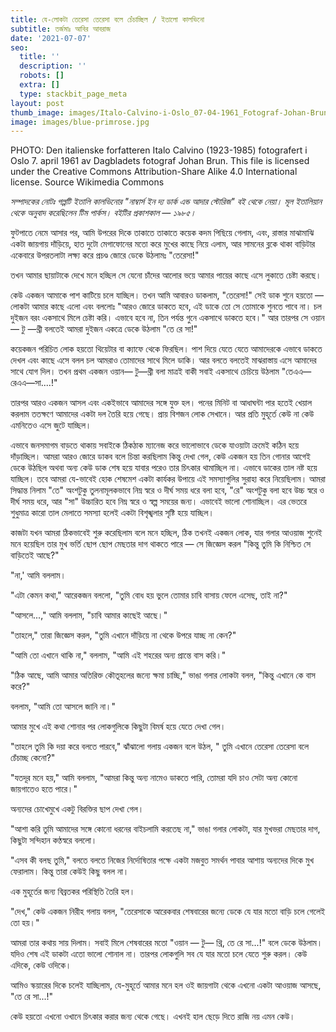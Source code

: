 ```yaml
---
title: যে-লোকটা তেরেসা তেরেসা বলে চেঁচাচ্ছিল / ইতালো কালভিনো
subtitle: তর্জমাঃ আবির আবরাজ
date: '2021-07-07'
seo:
  title: ''
  description: ''
  robots: []
  extra: []
  type: stackbit_page_meta
layout: post
thumb_image: images/Italo-Calvino-i-Oslo_07-04-1961_Fotograf-Johan-Brun.jpg
image: images/blue-primrose.jpg
---
```

PHOTO: Den italienske forfatteren Italo Calvino (1923-1985) fotografert i Oslo 7. april 1961 av Dagbladets fotograf Johan Brun. This file is licensed under the Creative Commons Attribution-Share Alike 4.0 International license. Source Wikimedia Commons



*সম্পাদকের নোটঃ গল্পটি ইতালি কালভিনোর "নাম্বার্স ইন দ্য ডার্ক এন্ড আদার স্টোরিজ" বই থেকে নেয়া। মূল ইতালিয়ান থেকে অনুবাদ করেছিলেন টিম পার্কস। বইটির প্রকাশকাল — ১৯৮৫।*

ফুটপাতে নেমে আসার পর, আমি উপরের দিকে তাকাতে তাকাতে কয়েক কদম পিছিয়ে গেলাম, এবং, রাস্তার মাঝামাঝি একটা জায়গায় দাঁড়িয়ে, হাত দুটো মেগাফোনের মতো করে মুখের কাছে নিয়ে এলাম, আর সামনের ব্লকে থাকা বাড়িটার একেবারে উপরতলাটা লক্ষ্য করে প্রচণ্ড জোরে ডেকে উঠলামঃ "তেরেসা!"

তখন আমার ছায়াটাকে দেখে মনে হচ্ছিল সে যেনো চাঁদের আলোর ভয়ে আমার পায়ের কাছে এসে লুকাতে চেষ্টা করছে।

কেউ একজন আমাকে পাশ কাটিয়ে চলে যাচ্ছিল। তখন আমি আবারও ডাকলাম, "তেরেসা!" সেই ডাক শুনে হয়তো — লোকটা আমার কাছে এলো এবং বললোঃ "আরও জোরে ডাকতে হবে, এই ডাকে তো সে তোমাকে শুনতে পাবে না। চল দুইজন বরং একসাথে মিলে চেষ্টা করি। এভাবে হবে না, তিন পর্যন্ত গুনে একসাথে ডাকতে হবে।" আর তারপর সে ওয়ান— টু —থ্রী বলতেই আমরা দুইজন একত্রে ডেকে উঠলাম "তে রে সা!"

কয়েকজন পরিচিত লোক হয়তো থিয়েটার বা ক্যাফে থেকে ফিরছিল। পাশ দিয়ে যেতে যেতে আমাদেরকে এভাবে ডাকতে দেখল এবং কাছে এসে বলল চল আমরাও তোমাদের সাথে মিলে ডাকি। আর বলতে বলতেই মাঝরাস্তায় এসে আমাদের সাথে যোগ দিল। তখন প্রথম একজন ওয়ান— টু—থ্রী বলা মাত্রই বাকী সবাই একসাথে চেচিয়ে উঠলাম "তেএএ—রেএএ—সা....!"

তারপর আরও একজন আসল এবং একইভাবে আমাদের সঙ্গে যুক্ত হল। পনের মিনিট বা আধাঘন্টা পার হতেই খেয়াল করলাম ততক্ষণে আমাদের একটা দল তৈরি হয়ে গেছে। প্রায় বিশজন লোক সেখানে। আর প্রতি মুহূর্তে কেউ না কেউ এমনিতেও এসে জুটে যাচ্ছিল।

এভাবে জনসমাগম বাড়তে থাকায় সবাইকে ঠিকঠাক ম্যানেজ করে ভালোভাবে ডেকে যাওয়াটা ক্রমেই কঠিন হয়ে দাঁড়াচ্ছিল। আমরা আরও জোরে ডাকব বলে চিন্তা করছিলাম কিন্তু দেখা গেল, কেউ একজন হয় তিন গোনার আগেই ডেকে উঠছিল অথবা অন্য কেউ ডাক শেষ হয়ে যাবার পরেও তার চিৎকার থামাচ্ছিল না। এভাবে ডাকের তাল নষ্ট হয়ে যাচ্ছিল। তবে আমরা যে-ভাবেই হোক শেষমেশ একটা কার্যকর উপায়ে এই সমস্যাগুলির সুরাহা করে নিয়েছিলাম। আমরা সিদ্ধান্ত নিলাম "তে" অংশটুকু তুলনামূলকভাবে নিম্ন স্বরে ও দীর্ঘ সময় ধরে বলা হবে, "রে" অংশটুকু বলা হবে উচ্চ স্বরে ও দীর্ঘ সময় ধরে, আর "সা" উচ্চারিত হবে নিম্ন স্বরে ও স্বল্প সময়ের জন্য। এভাবেই ভালো শোনাচ্ছিল। এর ভেতরে শুধুমাত্র কারো তাল মেলাতে সমস্যা হলেই একটা বিশৃঙ্খলার সৃষ্টি হয়ে যাচ্ছিল।

কাজটা যখন আমরা ঠিকভাবেই শুরু করেছিলাম বলে মনে হচ্ছিল, ঠিক তখনই একজন লোক, যার গলার আওয়াজ শুনেই মনে হয়েছিল তার মুখ ভর্তি ছোপ ছোপ মেছতার দাগ থাকতে পারে — সে জিজ্ঞেস করল "কিন্তু তুমি কি নিশ্চিত সে বাড়িতেই আছে?"

"না,' আমি বললাম।

"এটা কেমন কথা," আরেকজন বললো, "তুমি বোধ হয় ভুলে তোমার চাবি বাসায় ফেলে এসেছ, তাই না?"

"আসলে...," আমি বললাম, "চাবি আমার কাছেই আছে।"

"তাহলে," তারা জিজ্ঞেস করল, "তুমি এখানে দাঁড়িয়ে না থেকে উপরে যাচ্ছ না কেন?"

"আমি তো এখানে থাকি না," বললাম, "আমি এই শহরের অন্য প্রান্তে বাস করি।"

"ঠিক আছে, আমি আমার অতিরিক্ত কৌতূহলের জন্যে ক্ষমা চাচ্ছি," ভাঙা গলার লোকটা বলল, "কিন্তু এখানে কে বাস করে?"

বললাম, "আমি তো আসলে জানি না।"

আমার মুখে এই কথা শোনার পর লোকগুলিকে কিছুটা বিমর্ষ হয়ে যেতে দেখা গেল।

"তাহলে তুমি কি দয়া করে বলতে পারবে," ঝাঁঝালো গলায় একজন বলে উঠল, " তুমি এখানে তেরেসা তেরেসা বলে চেঁচাচ্ছ কেনো?"

"যতদূর মনে হয়," আমি বললাম, "আমরা কিন্তু অন্য নামেও ডাকতে পারি, তোমরা যদি চাও সেটা অন্য কোনো জায়গাতেও হতে পারে।"

অন্যদের চোখেমুখে একটু বিরক্তির ছাপ দেখা গেল।

"আশা করি তুমি আমাদের সঙ্গে কোনো ধরনের বাইচলামি করতেছ না," ভাঙা গলার লোকটা, যার মুখভরা মেছতার দাগ, কিছুটা সন্দিহান কণ্ঠস্বরে বললো।

"এসব কী বলছ তুমি," বলতে বলতে নিজের নির্দোষিতার পক্ষে একটা মজবুত সমর্থন পাবার আশায় অন্যদের দিকে মুখ ফেরালাম। কিন্তু তারা কেউই কিছু বলল না।

এক মুহূর্তের জন্য বিব্রতকর পরিস্থিতি তৈরি হল।

"দেখ," কেউ একজন নিরীহ গলায় বলল, "তেরেসাকে আরেকবার শেষবারের জন্যে ডেকে যে যার মতো বাড়ি চলে গেলেই তো হয়।"

আমরা তার কথায় সায় দিলাম। সবাই মিলে শেষবারের মতো "ওয়ান — টু— থ্রি, তে রে সা...!" বলে ডেকে উঠলাম। যদিও শেষ এই ডাকটা এতো ভালো শোনাল না। তারপর লোকগুলি সব যে যার মতো চলে যেতে শুরু করল। কেউ এদিকে, কেউ ওদিকে।

আমিও স্কয়ারের দিকে চলেই যাচ্ছিলাম, যে-মুহূর্তে আমার মনে হল ওই
জায়গাটা থেকে এখনো একটা আওয়াজ আসছে, "তে রে সা...!"

কেউ হয়তো এখনো ওখানে চিৎকার করার জন্য থেকে গেছে। এখনই হাল ছেড়ে দিতে রাজি নয় এমন কেউ।
